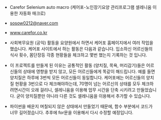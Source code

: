 - Carefor Selenium auto macro (케어포-노인장기요양 관리프로그램 셀레니움 이용한 자동화 매크로)

- sosow0212@naver.com

- www.carefor.co.kr

- 사회복무요원 (공익) 활동을 요양원에서 하면서 케어포 홈페이지에서 여러 작업을 했습니다. 케어포 사이트에서 하는 활동은 다음과 같습니다. 입소하신 어르신들의 식사 횟수, 몸단장등 각종 현황들을 체크하고 몇번 했는지 기록하는 것 입니다.

- 이 프로젝트를 만들게 된 이유는 공통적인 활동 (양치질, 목욕, 머리감기)들은 어르신들의 상태에 영향을 받지 않고, 모든 어르신들에게 똑같이 해드립니다. 예를 들면 양치질은 하루에 3번씩 모든 어르신들이 동일합니다. 케어포에는 어르신들의 양치질 현황을 3번으로 다 체크해야하는데, 70명이 넘는 어르신의 상태를 모두 체크하려면시간이 오래 걸리니, 셀레니움을 이용해 업무 시간을 단축 시키려고 만들었습니다. 굳이 양치질뿐만 아니라 다른 것도 셀레니움을 이용해서 추가할 수 있습니다.

- 파이썬을 배운지 며칠되지 않은 상태에서 만들었기 때문에, 함수 부분에서 코드가 너무 길어졌습니다. 추후에 for문을 이용해서 다시 수정할 예정입니다.
